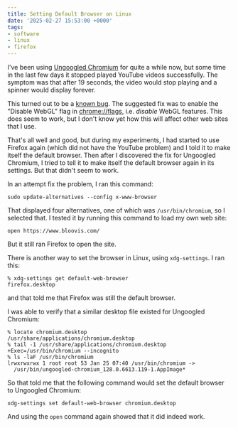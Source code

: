 ```yaml
---
title: Setting Default Browser on Linux
date: '2025-02-27 15:53:00 +0000'
tags:
- software
- linux
- firefox
---
```


I've been using [Ungoogled Chromium](https://github.com/ungoogled-software/ungoogled-chromium)
for quite a while now,
but some time in the last few days it stopped played YouTube videos
successfully.  The symptom was that after 19 seconds, the
video would stop playing and a spinner would display forever.
<!--more-->

This turned out to be a [known bug](https://github.com/ungoogled-software/ungoogled-chromium/issues/3012).
The suggested fix was to enable the "Disable WebGL" flag in <chrome://flags>,
i.e. *disable* WebGL features.  This does seem to work, but
I don't know yet how this will affect other web sites that I use.

That's all well and good, but during my experiments,
I had started to use Firefox again (which did not have the YouTube
problem) and I told it to make itself the default
browser.  Then after I discovered the fix for Ungoogled Chromium,
I tried to tell it to make itself the default browser again
in its settings.  But that didn't seem to work.

In an attempt fix the problem, I ran this command:

    sudo update-alternatives --config x-www-browser

That displayed four alternatives, one of which was `/usr/bin/chromium`,
so I selected that.  I tested it by running this command to load
my own web site:

    open https://www.bloovis.com/

But it still ran Firefox to open the site.

There is another way to set the browser in Linux, using
`xdg-settings`.  I ran this:

    % xdg-settings get default-web-browser
    firefox.desktop

and that told me that Firefox was still the default browser.

I was able to verify that a similar desktop file existed for Ungoogled Chromium:

    % locate chromium.desktop
    /usr/share/applications/chromium.desktop
    % tail -1 /usr/share/applications/chromium.desktop
    +Exec=/usr/bin/chromium --incognito
    % ls -laF /usr/bin/chromium 
    lrwxrwxrwx 1 root root 53 Jan 25 07:40 /usr/bin/chromium ->
      /usr/bin/ungoogled-chromium_128.0.6613.119-1.AppImage*

So that told me that the following command would set
the default browser to Ungoogled Chromium:

    xdg-settings set default-web-browser chromium.desktop

And using the `open` command again showed that it did indeed work.



